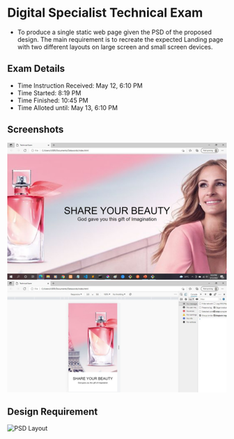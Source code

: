 # Digital Specialist Technical Exam

- To produce a single static web page given the PSD of the proposed design. The main requirement is to recreate the expected Landing page with two different layouts on large screen and small screen devices.

## Exam Details

- Time Instruction Received: May 12, 6:10 PM
- Time Started: 8:19 PM
- Time Finished: 10:45 PM
- Time Alloted until: May 13, 6:10 PM

## Screenshots

![Wide Screen](./screenshots/wide-screen.jpg) 
![Small Screen](./screenshots/small-screen.jpg) 

## Design Requirement

![PSD Layout](./screenshot/web-design-psd.jpg)